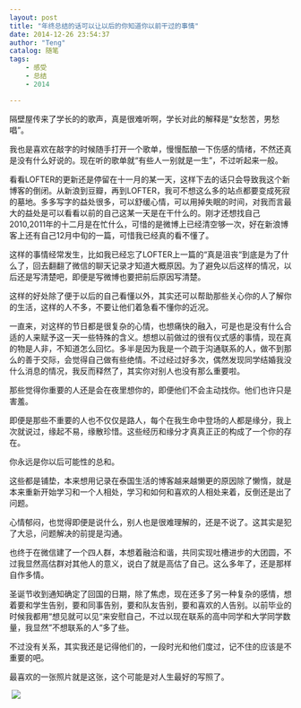 ```yaml
---
layout: post
title: "年终总结的话可以让以后的你知道你以前干过的事情"
date: 2014-12-26 23:54:37
author: "Teng"
catalog: 随笔
tags: 
    - 感受
    - 总结
    - 2014

---
```

隔壁屋传来了学长的的歌声，真是很难听啊，学长对此的解释是“女愁苦，男愁唱”。

我也是喜欢在敲字的时候随手打开一个歌单，慢慢酝酿一下伤感的情绪，不然还真是没有什么好说的。现在听的歌单就“有些人一别就是一生”，不过听起来一般。

看看LOFTER的更新还是停留在十一月的某一天，这样下去的话只会导致我这个新博客的倒闭。从新浪到豆瓣，再到LOFTER，我可不想这么多的站点都要变成死寂的墓地。多多写字的益处很多，可以舒缓心情，可以用掉失眠的时间，对我而言最大的益处是可以看看以前的自己这某一天是在干什么的。刚才还想找自己2010,2011年的十二月是在忙什么，可惜的是微博上已经清空够一次，好在新浪博客上还有自己12月中旬的一篇，可惜我已经真的看不懂了。

这样的事情经常发生，比如我已经忘了LOFTER上一篇的“真是沮丧“到底是为了什么了，回去翻翻了微信的聊天记录才知道大概原因。为了避免以后这样的情况，以后还是写清楚吧，即便是写微博也要把前后原因写清楚。

这样的好处除了便于以后的自己看懂以外，其实还可以帮助那些关心你的人了解你的生活，这样的人不多，不要让他们着急看不懂你的近况。

一直来，对这样的节日都是很复杂的心情，也想痛快的融入，可是也是没有什么合适的人来赋予这一天一些特殊的含义。想想以前做过的很有仪式感的事情，现在真的物是人非，不知道怎么回忆。多半是因为我是一个疏于沟通联系的人，做不到那么的善于交际，会觉得自己做有些绝情。不过经过好多次，偶然发现同学结婚我没什么消息的情况，我反而释然了，其实你对别人也没有那么重要啦。

那些觉得你重要的人还是会在夜里想你的，即便他们不会主动找你。他们也许只是害羞。

即便是那些不重要的人也不仅仅是路人，每个在我生命中登场的人都是缘分，我上次就说过，缘起不易，缘散珍惜。这些经历和缘分才真真正正的构成了一个你的存在。

你永远是你以后可能性的总和。

这些都是铺垫，本来想用记录在泰国生活的博客越来越懒更的原因除了懒惰，就是本来重新开始学习和一个人相处，学习和如何和喜欢的人相处来着，反倒还是出了问题。

心情郁闷，也觉得即便是说什么，别人也是很难理解的，还是不说了。这其实是犯了大忌，问题解决的前提是沟通。

也终于在微信建了一个四人群，本想着融洽和谐，共同实现吐槽进步的大团圆，不过我显然高估群对其他人的意义，说白了就是高估了自己。这么多年了，还是那样自作多情。

圣诞节收到通知确定了回国的日期，除了焦虑，现在还多了另一种复杂的感情，想着要和学生告别，要和同事告别，要和队友告别，要和喜欢的人告别。以前毕业的时候我都用“想见就可以见“来安慰自己，不过以现在联系的高中同学和大学同学数量，我显然”不想联系的人“多了些。

不过没有关系，其实我还是记得他们的，一段时光和他们度过，记不住的应该是不重要的吧。

最喜欢的一张照片就是这张，这个可能是对人生最好的写照了。

 ![](http://imglf2.ph.126.net/PT2X8Xe8gbzOyGQ8vBAPYA==/666532744868526038.jpeg)